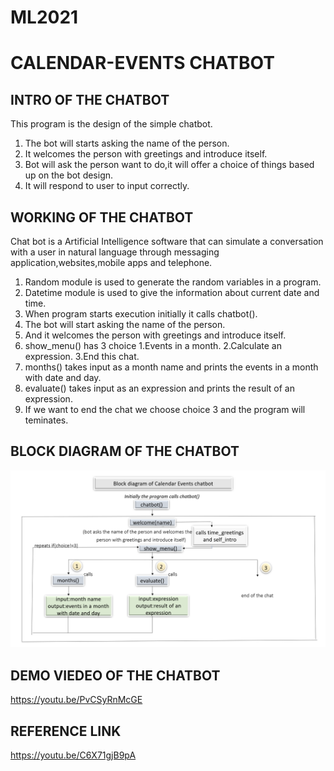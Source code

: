 # ML2021

# CALENDAR-EVENTS CHATBOT

## INTRO OF THE CHATBOT
 This program is the design of the simple chatbot.
1. The bot will starts asking the name of the person.
2. It welcomes the person with greetings and introduce itself.
3. Bot will ask the person want to do,it will offer a choice of things based up on the bot design.
4. It will respond to user to input correctly.

## WORKING OF THE CHATBOT
Chat bot is a Artificial Intelligence software that can simulate a conversation with a user in natural language through messaging application,websites,mobile apps and telephone. 
1. Random module is used to generate the random variables in a program.
2. Datetime module is used to give the information about current date and time.
3. When program starts execution initially it calls chatbot().
4. The bot will start asking the name of the person.
5. And it welcomes the person with greetings and introduce itself.
6. show_menu() has 3 choice
   1.Events in a month.
   2.Calculate an expression.
   3.End this chat.
7. months() takes input as a month name and prints the events in a month with date and day.
8. evaluate() takes input as an expression and prints the result of an expression.
9. If we want to end the chat we choose choice 3 and the program will teminates.

## BLOCK DIAGRAM OF THE CHATBOT

![](https://raw.githubusercontent.com/Bhavana-04/ML2021/main/Screenshot%20(30).png)

## DEMO VIEDEO OF THE CHATBOT

https://youtu.be/PvCSyRnMcGE

## REFERENCE LINK

https://youtu.be/C6X71gjB9pA

